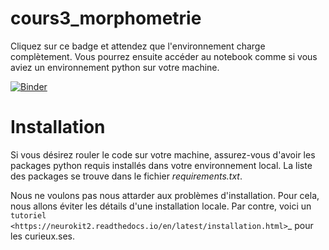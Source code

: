 # cours3_morphometrie

Cliquez sur ce badge et attendez que l'environnement charge complètement.
Vous pourrez ensuite accéder au notebook comme si vous aviez un environnement python sur votre machine.

[![Binder](https://mybinder.org/badge_logo.svg)](https://mybinder.org/v2/gh/PSY3018/cours3_morphometrie/master?filepath=Analyse%20morphom%C3%A9trique_PSY3018_01.ipynb)

# Installation
Si vous désirez rouler le code sur votre machine, assurez-vous d'avoir les packages python requis
installés dans votre environnement local. La liste des packages se trouve dans le fichier *requirements.txt*.

Nous ne voulons pas nous attarder aux problèmes d'installation. Pour cela, nous
allons éviter les détails d'une installation locale. Par contre, voici un
`tutoriel <https://neurokit2.readthedocs.io/en/latest/installation.html>`_
pour les curieux.ses.
